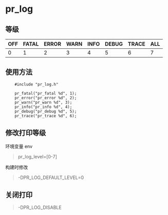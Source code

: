# pr_log

## 等级

| OFF | FATAL | ERROR | WARN | INFO | DEBUG | TRACE | ALL |
| --- | --- | --- | --- | --- | --- | --- | --- |
| 0 | 1 | 2 | 3 | 4 | 5 | 6 | 7 |

## 使用方法
```
    #include "pr_log.h"

    pr_fatal("pr_fatal %d", 1);
    pr_error("pr_error %d", 2);
    pr_warn("pr_warn %d", 3);
    pr_info("pr_info %d", 4);
    pr_debug("pr_debug %d", 5);
    pr_trace("pr_trace %d", 6);
```

## 修改打印等级

环境变量 env
> pr_log_level=[0-7]

构建时修改
> -DPR_LOG_DEFAULT_LEVEL=0

## 关闭打印

> -DPR_LOG_DISABLE
